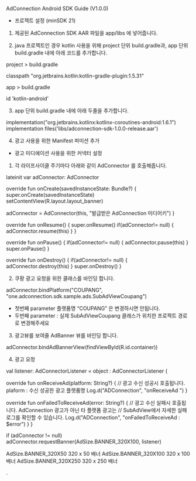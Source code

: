 AdConnection Android SDK Guide (V1.0.0)


-  프로젝트 설정  (minSDK 21)


1.  제공된 AdConnection SDK AAR 파일을 app/libs 에 넣어줍니다.




2.   java 프로젝트인 경우 kotlin 사용을 위해 
project 단위 build.gradle과, app 단위 build.gradle 내에 아래 코드를 추가합니다.

project > build.gradle

​​classpath "org.jetbrains.kotlin:kotlin-gradle-plugin:1.5.31"



app > build.gradle

id 'kotlin-android'





3.  app 단위 build.gradle 내에 아래 두줄을 추가합니다.

implementation("org.jetbrains.kotlinx:kotlinx-coroutines-android:1.6.1")
implementation files('libs/adconnection-sdk-1.0.0-release.aar')





4. 광고 사용을 위한 Manifest  퍼미션 추가

<uses-permission android:name="android.permission.INTERNET"/>
<uses-permission android:name="android.permission.ACCESS_NETWORK_STATE"/>
<uses-permission android:name="com.google.android.gms.permission.AD_ID" />
















- 광고 미디에이션 사용을 위한 커넥터 설정

1. 각 라이프사이클 주기마다 아래와 같이 AdConnector 를 호출해줍니다.

lateinit var adConnector: AdConnector

override fun onCreate(savedInstanceState: Bundle?) {
   super.onCreate(savedInstanceState)
   setContentView(R.layout.layout_banner)

   adConnector = AdConnector(this, "발급받은 AdConnection 미디어키")
}

override fun onResume() {
   super.onResume()
   if(adConnector!= null) {
       adConnector.resume(this)
   }
}

override fun onPause() {
   if(adConnector!= null) {
       adConnector.pause(this)
   }
   super.onPause()
}

override fun onDestroy() {
   if(adConnector!= null) {
       adConnector.destroy(this)
   }
   super.onDestroy()
}


2. 쿠팡 광고 요청을 위한 클래스를 바인딩 합니다.

adConnector.bindPlatform("COUPANG", "one.adconnection.sdk.sample.ads.SubAdViewCoupang")

- 첫번째 parameter 플랫폼명 “COUPANG” 은 변경하시면 안됩니다.
- 두번째 parameter : 실제 SubAdViewCoupang 클래스가 위치한 프로젝트 경로로 변경해주세요



3. 광고뷰를 보여줄 AdBanner 뷰를 바인딩 합니다.

adConnector.bindAdBannerView(findViewById(R.id.container))



4. 광고 요청

val listener: AdConnectorListener = object : AdConnectorListener {

   override fun onReceiveAd(platform: String?) {
	// 광고 수신 성공시 호출됩니다. plaform : 수신 성공한 광고 플랫폼명
       Log.d("ADConnection", "onReceiveAd ")
   }

   override fun onFailedToReceiveAd(error: String?) {
	// 광고 수신 실패시 호출됩니다. AdConnection 광고가 아닌 타 플랫폼 광고는 
// SubAdView에서 자세한 실패 로그를 확인할 수 있습니다.
       Log.d("ADConnection", "onFailedToReceiveAd : $error")
   }
}

if (adConnector != null) adConnector.requestBanner(AdSize.BANNER_320X100, listener)



AdSize.BANNER_320X50
320 x 50 배너
AdSize.BANNER_320X100
320 x 100 배너
AdSize.BANNER_320X250
320 x 250 배너

.

